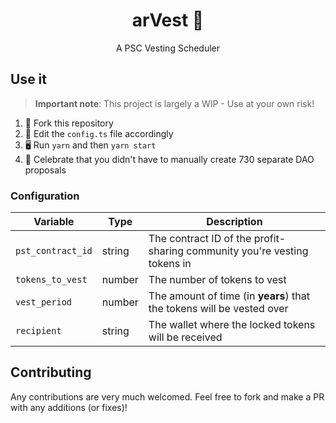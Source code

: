 <h1 align="center">arVest 🌾</h1>
<p align="center">A PSC Vesting Scheduler</p>

## Use it

> **Important note**: This project is largely a WIP - Use at your own risk!

1. 🍴 Fork this repository
2. 📝 Edit the `config.ts` file accordingly
3. 🖥️  Run `yarn` and then `yarn start`
4. 🎉  Celebrate that you didn't have to manually create 730 separate DAO proposals

### Configuration

| Variable | Type | Description |
| --- | --- | --- |
| `pst_contract_id` | string | The contract ID of the profit-sharing community you're vesting tokens in |
| `tokens_to_vest` | number | The number of tokens to vest |
| `vest_period` | number | The amount of time (in **years**) that the tokens will be vested over |
| `recipient` | string | The wallet where the locked tokens will be received |

## Contributing

Any contributions are very much welcomed. Feel free to fork and make a PR with any additions (or fixes)!